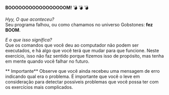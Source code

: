 **BOOOOOOOOOOOOOOOOOM!** :bomb: :bomb: :bomb:

_Hyy, O que aconteceu?_<br>
Seu programa falhou, ou como chamamos no universo Gobstones: **fez BOOM**.

_E o que isso significa?_<br>
Que os comandos que você deu ao computador não podem ser executados, e há algo que você terá que mudar para que funcione. Neste exercício, isso não faz sentido porque fizemos isso de propósito, mas tenha em mente quando você falhar no futuro.

** Importante**
Observe que você ainda recebeu uma mensagem de erro indicando qual era o problema. É importante que você o leve em consideração para detectar possíveis problemas que você possa ter com os exercícios mais complicados.